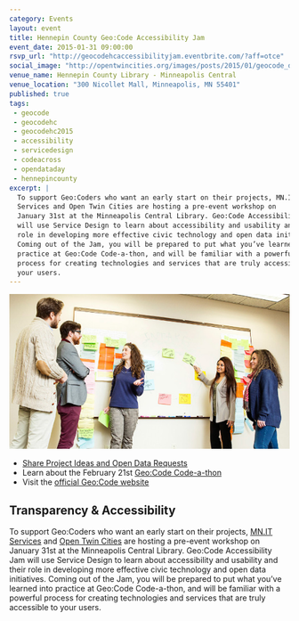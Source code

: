 ```yaml
---
category: Events
layout: event
title: Hennepin County Geo:Code Accessibility Jam 
event_date: 2015-01-31 09:00:00
rsvp_url: "http://geocodehcaccessibilityjam.eventbrite.com/?aff=otce"
social_image: "http://opentwincities.org/images/posts/2015/01/geocode_designing.jpg"
venue_name: Hennepin County Library - Minneapolis Central 
venue_location: "300 Nicollet Mall, Minneapolis, MN 55401"
published: true 
tags:
 - geocode
 - geocodehc
 - geocodehc2015
 - accessibility
 - servicedesign
 - codeacross
 - opendataday
 - hennepincounty
excerpt: |
  To support Geo:Coders who want an early start on their projects, MN.IT 
  Services and Open Twin Cities are hosting a pre-event workshop on 
  January 31st at the Minneapolis Central Library. Geo:Code Accessibility Jam 
  will use Service Design to learn about accessibility and usability and their
  role in developing more effective civic technology and open data initiatives.
  Coming out of the Jam, you will be prepared to put what you’ve learned into
  practice at Geo:Code Code-a-thon, and will be familiar with a powerful 
  process for creating technologies and services that are truly accessible to 
  your users.
---
```


![Geo:Code Design](/images/posts/2015/01/geocode_designing_598px.jpg)

- [Share Project Ideas and Open Data Requests](http://geocodehc.ideascale.com/)
- Learn about the February 21st [Geo:Code Code-a-thon](/events/2015/01/16/geocode-codeathon/)
- Visit the [official Geo:Code website](http://www.hennepin.us/geocode)

## Transparency & Accessibility

To support Geo:Coders who want an early start on their projects, 
[MN.IT Services](http://mn.gov/mnit/) and [Open Twin Cities](/) are hosting a 
pre-event workshop on January 31st at the Minneapolis Central Library. 
Geo:Code Accessibility Jam will use Service Design to learn about accessibility
and usability and their role in developing more effective civic technology and 
open data initiatives. Coming out of the Jam, you will be prepared to put what 
you’ve learned into practice at Geo:Code Code-a-thon, and will be familiar with
a powerful process for creating technologies and services that are truly 
accessible to your users.
